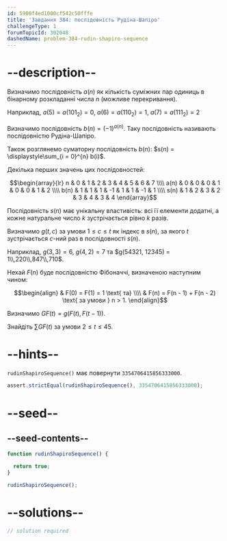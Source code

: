 ```yaml
---
id: 5900f4ed1000cf542c50fffe
title: 'Завдання 384: послідовність Рудіна-Шапіро'
challengeType: 1
forumTopicId: 302048
dashedName: problem-384-rudin-shapiro-sequence
---
```


# --description--

Визначимо послідовність $a(n)$ як кількість суміжних пар одиниць в бінарному розкладанні числа $n$ (можливе перекривання).

Наприклад, $a(5) = a({101}_2) = 0$, $a(6) = a({110}_2) = 1$, $a(7) = a({111}_2) = 2$

Визначимо послідовність $b(n) = {(-1)}^{a(n)}$. Таку послідовність називають послідовністю Рудіна-Шапіро.

Також розглянемо суматорну послідовність $b(n)$: $s(n) = \displaystyle\sum_{i = 0}^{n} b(i)$.

Декілька перших значень цих послідовностей:

$$\begin{array}{lr}   n    & 0 & 1 & 2 &  3 & 4 & 5 &  6 & 7 \\\\
  a(n) & 0 & 0 & 0 &  1 & 0 & 0 &  1 & 2 \\\\   b(n) & 1 & 1 & 1 & -1 & 1 & 1 & -1 & 1 \\\\
  s(n) & 1 & 2 & 3 &  2 & 3 & 4 &  3 & 4 \end{array}$$

Послідовність $s(n)$ має унікальну властивість: всі її елементи додатні, а кожне натуральне число $k$ зустрічається рівно $k$ разів.

Визначимо $g(t, c)$ за умови $1 ≤ c ≤ t$ як індекс в $s(n)$, за якого $t$ зустрічається $c$-ний раз в послідовності $s(n)$.

Наприклад, $g(3, 3) = 6$, $g(4, 2) = 7$ та $g(54321, 12345) = 1\\,220\\,847\\,710$.

Нехай $F(n)$ буде послідовністю Фібоначчі, визначеною наступним чином:

$$\begin{align}   & F(0) = F(1) = 1 \text{ та} \\\\
  & F(n) = F(n - 1) + F(n - 2) \text{ за умови } n > 1. \end{align}$$

Визначимо $GF(t) = g(F(t), F(t - 1))$.

Знайдіть $\sum GF(t)$ за умови $2 ≤ t ≤ 45$.

# --hints--

`rudinShapiroSequence()` має повернути `3354706415856333000`.

```js
assert.strictEqual(rudinShapiroSequence(), 3354706415856333000);
```

# --seed--

## --seed-contents--

```js
function rudinShapiroSequence() {

  return true;
}

rudinShapiroSequence();
```

# --solutions--

```js
// solution required
```
